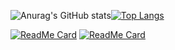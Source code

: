 
![Anurag's GitHub stats](https://github-readme-stats.vercel.app/api?username=ThiagoJv-pro&theme=midnight-purple&show_icons=true)[![Top Langs](https://github-readme-stats.vercel.app/api/top-langs/?username=ThiagoJv-pro&theme=midnight-purple&layout=compact)](https://github.com/anuraghazra/github-readme-stats)

[![ReadMe Card](https://github-readme-stats.vercel.app/api/pin/?username=ThiagoJv-pro&repo=FreeCodeCamp-Challenges&theme=midnight-purple)](https://github.com/ThiagoJv-pro/FreeCodeCamp-Challenges)
[![ReadMe Card](https://github-readme-stats.vercel.app/api/pin/?username=ThiagoJv-pro&repo=differ&theme=midnight-purple)](https://github.com/madushadhanushka/differ)


